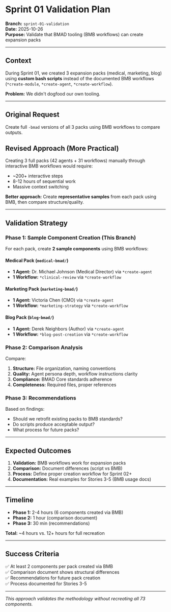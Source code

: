 # Sprint 01 Validation Plan

**Branch:** `sprint-01-validation`  
**Date:** 2025-10-26  
**Purpose:** Validate that BMAD tooling (BMB workflows) can create expansion packs

---

## Context

During Sprint 01, we created 3 expansion packs (medical, marketing, blog) using **custom bash scripts** instead of the documented BMB workflows (`*create-module`, `*create-agent`, `*create-workflow`).

**Problem:** We didn't dogfood our own tooling.

---

## Original Request

Create full `-bmad` versions of all 3 packs using BMB workflows to compare outputs.

## Revised Approach (More Practical)

Creating 3 full packs (42 agents + 31 workflows) manually through interactive BMB workflows would require:
- ~200+ interactive steps
- 8-12 hours of sequential work
- Massive context switching

**Better approach:** Create **representative samples** from each pack using BMB, then compare structure/quality.

---

## Validation Strategy

### Phase 1: Sample Component Creation (This Branch)

For each pack, create **2 sample components** using BMB workflows:

#### Medical Pack (`medical-bmad/`)
- **1 Agent:** Dr. Michael Johnson (Medical Director) via `*create-agent`
- **1 Workflow:** `*clinical-review` via `*create-workflow`

#### Marketing Pack (`marketing-bmad/`)
- **1 Agent:** Victoria Chen (CMO) via `*create-agent`
- **1 Workflow:** `*marketing-strategy` via `*create-workflow`

#### Blog Pack (`blog-bmad/`)
- **1 Agent:** Derek Neighbors (Author) via `*create-agent`
- **1 Workflow:** `*blog-post-creation` via `*create-workflow`

### Phase 2: Comparison Analysis

Compare:
1. **Structure:** File organization, naming conventions
2. **Quality:** Agent persona depth, workflow instructions clarity
3. **Compliance:** BMAD Core standards adherence
4. **Completeness:** Required files, proper references

### Phase 3: Recommendations

Based on findings:
- Should we retrofit existing packs to BMB standards?
- Do scripts produce acceptable output?
- What process for future packs?

---

## Expected Outcomes

1. **Validation:** BMB workflows work for expansion packs
2. **Comparison:** Document differences (script vs BMB)
3. **Process:** Define proper creation workflow for Sprint 02+
4. **Documentation:** Real examples for Stories 3-5 (BMB usage docs)

---

## Timeline

- **Phase 1:** 2-4 hours (6 components created via BMB)
- **Phase 2:** 1 hour (comparison document)
- **Phase 3:** 30 min (recommendations)

**Total:** ~4 hours vs. 12+ hours for full recreation

---

## Success Criteria

✅ At least 2 components per pack created via BMB  
✅ Comparison document shows structural differences  
✅ Recommendations for future pack creation  
✅ Process documented for Stories 3-5

---

_This approach validates the methodology without recreating all 73 components._

